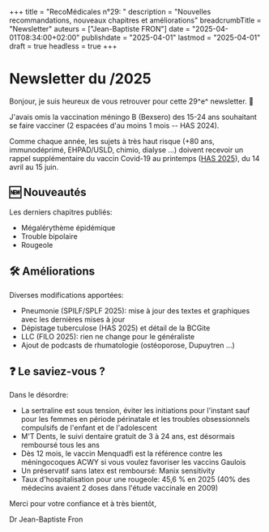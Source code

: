 +++
title = "RecoMédicales n°29: "
description = "Nouvelles recommandations, nouveaux chapitres et améliorations"
breadcrumbTitle = "Newsletter"
auteurs = ["Jean-Baptiste FRON"]
date = "2025-04-01T08:34:00+02:00"
publishdate = "2025-04-01"
lastmod = "2025-04-01"
draft = true
headless = true
+++

# Newsletter du /2025

Bonjour, je suis heureux de vous retrouver pour cette 29^e^ newsletter. 📰

J'avais omis la vaccination méningo B (Bexsero) des 15-24 ans souhaitant se faire vacciner (2 espacées d'au moins 1 mois -- HAS 2024).

Comme chaque année, les sujets à très haut risque (+80 ans, immunodéprimé, EHPAD/USLD, chimio, dialyse ...) doivent recevoir un rappel supplémentaire du vaccin Covid-19 au printemps ([HAS 2025](https://www.has-sante.fr/jcms/p_3593724/fr/avis-n2025-0010/ac/sespev-du-27-fevrier-2025-du-college-de-la-haute-autorite-de-sante-relatif-a-la-pertinence-de-realiser-une-campagne-de-vaccination-contre-la-covid-19-au-printemps-2025)), du 14 avril au 15 juin.

## 🆕 Nouveautés

Les derniers chapitres publiés:

- Mégalérythème épidémique
- Trouble bipolaire
- Rougeole

## 🛠️ Améliorations

Diverses modifications apportées:

- Pneumonie (SPILF/SPLF 2025): mise à jour des textes et graphiques avec les dernières mises à jour
- Dépistage tuberculose (HAS 2025) et détail de la BCGite
- LLC (FILO 2025): rien ne change pour le généraliste
- Ajout de podcasts de rhumatologie (ostéoporose, Dupuytren ...)

## ❓ Le saviez-vous ?

Dans le désordre:

- La sertraline est sous tension, éviter les initiations pour l'instant sauf pour les femmes en période périnatale et les troubles obsessionnels compulsifs de l'enfant et de l'adolescent
- M'T Dents, le suivi dentaire gratuit de 3 à 24 ans, est désormais remboursé tous les ans
- Dès 12 mois, le vaccin Menquadfi est la référence contre les méningocoques ACWY si vous voulez favoriser les vaccins Gaulois
- Un préservatif sans latex est remboursé: Manix sensitivity
- Taux d'hospitalisation pour une rougeole: 45,6 % en 2025 (40% des médecins avaient 2 doses dans l'étude vaccinale en 2009)

Merci pour votre confiance et à très bientôt,

Dr Jean-Baptiste Fron

